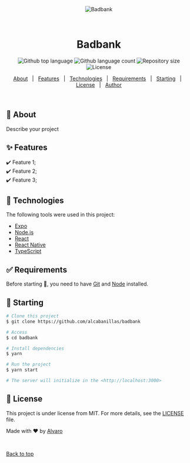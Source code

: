 <div align="center" id="top"> 
  <img src="./.github/app.gif" alt="Badbank" />

  &#xa0;

  <!-- <a href="https://badbank.netlify.app">Demo</a> -->
</div>

<h1 align="center">Badbank</h1>

<p align="center">
  <img alt="Github top language" src="https://img.shields.io/github/languages/top/alcabanillas/badbank?color=56BEB8">

  <img alt="Github language count" src="https://img.shields.io/github/languages/count/alcabanillas/badbank?color=56BEB8">

  <img alt="Repository size" src="https://img.shields.io/github/repo-size/alcabanillas/badbank?color=56BEB8">

  <img alt="License" src="https://img.shields.io/github/license/alcabanillas/badbank?color=56BEB8">

  <!-- <img alt="Github issues" src="https://img.shields.io/github/issues/alcabanillas/badbank?color=56BEB8" /> -->

  <!-- <img alt="Github forks" src="https://img.shields.io/github/forks/alcabanillas/badbank?color=56BEB8" /> -->

  <!-- <img alt="Github stars" src="https://img.shields.io/github/stars/alcabanillas/badbank?color=56BEB8" /> -->
</p>

<!-- Status -->

<!-- <h4 align="center"> 
	🚧  Badbank 🚀 Under construction...  🚧
</h4> 

<hr> -->

<p align="center">
  <a href="#dart-about">About</a> &#xa0; | &#xa0; 
  <a href="#sparkles-features">Features</a> &#xa0; | &#xa0;
  <a href="#rocket-technologies">Technologies</a> &#xa0; | &#xa0;
  <a href="#white_check_mark-requirements">Requirements</a> &#xa0; | &#xa0;
  <a href="#checkered_flag-starting">Starting</a> &#xa0; | &#xa0;
  <a href="#memo-license">License</a> &#xa0; | &#xa0;
  <a href="https://github.com/alcabanillas" target="_blank">Author</a>
</p>

<br>

## :dart: About ##

Describe your project

## :sparkles: Features ##

:heavy_check_mark: Feature 1;\
:heavy_check_mark: Feature 2;\
:heavy_check_mark: Feature 3;

## :rocket: Technologies ##

The following tools were used in this project:

- [Expo](https://expo.io/)
- [Node.js](https://nodejs.org/en/)
- [React](https://pt-br.reactjs.org/)
- [React Native](https://reactnative.dev/)
- [TypeScript](https://www.typescriptlang.org/)

## :white_check_mark: Requirements ##

Before starting :checkered_flag:, you need to have [Git](https://git-scm.com) and [Node](https://nodejs.org/en/) installed.

## :checkered_flag: Starting ##

```bash
# Clone this project
$ git clone https://github.com/alcabanillas/badbank

# Access
$ cd badbank

# Install dependencies
$ yarn

# Run the project
$ yarn start

# The server will initialize in the <http://localhost:3000>
```

## :memo: License ##

This project is under license from MIT. For more details, see the [LICENSE](LICENSE.md) file.


Made with :heart: by <a href="https://github.com/alcabanillas" target="_blank">Alvaro</a>

&#xa0;

<a href="#top">Back to top</a>
